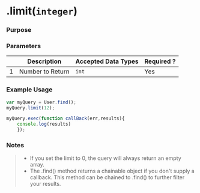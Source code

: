 # .limit(`integer`)
### Purpose

### Parameters
|   |     Description     | Accepted Data Types | Required ? |
|---|---------------------|---------------------|------------|
| 1 |  Number to Return   |      `int`         | Yes         |

### Example Usage

```javascript
var myQuery = User.find();
myQuery.limit(12);

myQuery.exec(function callBack(err,results){
    console.log(results)
    });

```
### Notes
> * If you set the limit to 0, the query will always return an empty array.
> * The .find() method returns a chainable object if you don't supply a callback.  This method can be chained to .find() to further filter your results.


<docmeta name="displayName" value=".limit()">
<docmeta name="pageType" value="method">
